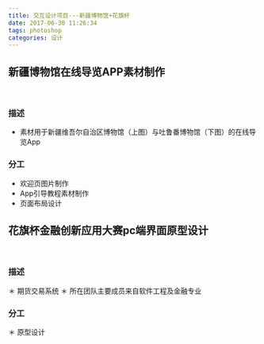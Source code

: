 ```yaml
---
title: 交互设计项目---新疆博物馆+花旗杯
date: 2017-06-30 11:26:34
tags: photoshop
categories: 设计
---
```


## 新疆博物馆在线导览APP素材制作

<img src="http://ovbvzzha4.bkt.clouddn.com/17-8-27/18686163.jpg" alt="">

<img src="http://ovbvzzha4.bkt.clouddn.com/17-8-27/96159931.jpg" alt="">

### 描述
* 素材用于新疆维吾尔自治区博物馆（上图）与吐鲁番博物馆（下图）的在线导览App

### 分工
* 欢迎页图片制作
* App引导教程素材制作
* 页面布局设计

## 花旗杯金融创新应用大赛pc端界面原型设计

<img src="http://ovbvzzha4.bkt.clouddn.com/17-8-27/4578644.jpg" alt="">

<img src="http://ovbvzzha4.bkt.clouddn.com/17-8-27/37317080.jpg" alt="">

### 描述
＊ 期货交易系统
＊ 所在团队主要成员来自软件工程及金融专业
### 分工
＊ 原型设计